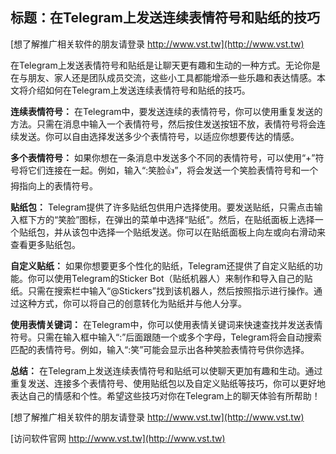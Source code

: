## **标题：在Telegram上发送连续表情符号和贴纸的技巧**

[想了解推广相关软件的朋友请登录 http://www.vst.tw](http://www.vst.tw)

在Telegram上发送表情符号和贴纸是让聊天更有趣和生动的一种方式。无论你是在与朋友、家人还是团队成员交流，这些小工具都能增添一些乐趣和表达情感。本文将介绍如何在Telegram上发送连续表情符号和贴纸的技巧。

**连续表情符号：**
在Telegram中，要发送连续的表情符号，你可以使用重复发送的方法。只需在消息中输入一个表情符号，然后按住发送按钮不放，表情符号将会连续发送。你可以自由选择发送多少个表情符号，以适应你想要传达的情感。

**多个表情符号：**
如果你想在一条消息中发送多个不同的表情符号，可以使用“+”符号将它们连接在一起。例如，输入“:笑脸:+1:”，将会发送一个笑脸表情符号和一个拇指向上的表情符号。

**贴纸包：**
Telegram提供了许多贴纸包供用户选择使用。要发送贴纸，只需点击输入框下方的“笑脸”图标，在弹出的菜单中选择“贴纸”。然后，在贴纸面板上选择一个贴纸包，并从该包中选择一个贴纸发送。你可以在贴纸面板上向左或向右滑动来查看更多贴纸包。

**自定义贴纸：**
如果你想要更多个性化的贴纸，Telegram还提供了自定义贴纸的功能。你可以使用Telegram的Sticker Bot（贴纸机器人）来制作和导入自己的贴纸。只需在搜索栏中输入“@Stickers”找到该机器人，然后按照指示进行操作。通过这种方式，你可以将自己的创意转化为贴纸并与他人分享。

**使用表情关键词：**
在Telegram中，你可以使用表情关键词来快速查找并发送表情符号。只需在输入框中输入“:”后面跟随一个或多个字母，Telegram将会自动搜索匹配的表情符号。例如，输入“:笑”可能会显示出各种笑脸表情符号供你选择。

**总结：**
在Telegram上发送连续表情符号和贴纸可以使聊天更加有趣和生动。通过重复发送、连接多个表情符号、使用贴纸包以及自定义贴纸等技巧，你可以更好地表达自己的情感和个性。希望这些技巧对你在Telegram上的聊天体验有所帮助！

[想了解推广相关软件的朋友请登录 http://www.vst.tw](http://www.vst.tw)


[访问软件官网 http://www.vst.tw](http://www.vst.tw)

